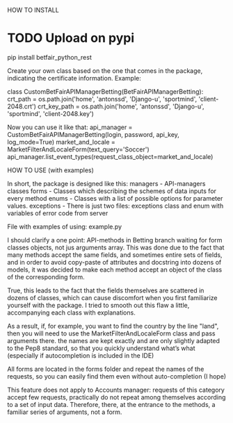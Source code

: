 HOW TO INSTALL

# TODO Upload on pypi
pip install betfair_python_rest

Create your own class based on the one that comes 
in the package, indicating the certificate information. Example:

class CustomBetFairAPIManagerBetting(BetFairAPIManagerBetting):
    crt_path = os.path.join('home', 'antonssd', 'Django-u', 'sportmind', 'client-2048.crt')
    crt_key_path = os.path.join('home', 'antonssd', 'Django-u', 'sportmind', 'client-2048.key')

Now you can use it like that:
    api_manager = CustomBetFairAPIManagerBetting(login, password, api_key, log_mode=True)
    market_and_locale = MarketFilterAndLocaleForm(text_query='Soccer')
    api_manager.list_event_types(request_class_object=market_and_locale)

HOW TO USE (with examples)

In short, the package is designed like this:
managers - API-managers classes
forms - Classes which describing the schemes of data inputs for every method
enums - Classes with a list of possible options for parameter values.
exceptions - There is just two files: exceptions class and
enum with variables of error code from server 

File with examples of using: example.py

I should clarify a one point: API-methods in Betting branch waiting for 
    form classes objects, not jus arguments array. This was done due to the 
    fact that many methods accept the same fields, 
    and sometimes entire sets of fields, and in order to avoid copy-paste 
    of attributes and docstring into dozens of models, it was decided to
    make each method accept an object of the class of the corresponding form.

True, this leads to the fact that the fields themselves 
    are scattered in dozens of classes, which can cause 
    discomfort when you first familiarize yourself with the package.
    I tried to smooth out this flaw a little, accompanying each class with explanations.
     
As a result, if, for example, you want to find the country by the line "land", then 
    you will need to use the MarketFilterAndLocaleForm class and pass arguments there. 
    the names are kept exactly and are only slightly adapted to the Pep8 standard, so that 
    you quickly understand what’s what (especially if autocompletion is included in the IDE)

All forms are located in the forms folder and repeat the names 
    of the requests, so you can easily find them even
     without auto-completion (I hope)

This feature does not apply to Accounts manager: requests of this 
    category accept few requests, practically do not repeat among
    themselves according to a set of input data. Therefore, there,
    at the entrance to the methods, a familiar series 
    of arguments, not a form.
